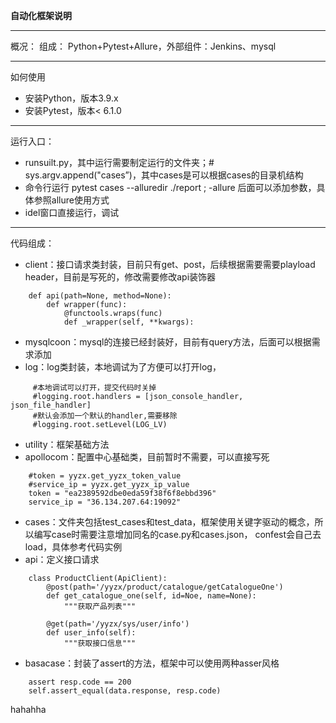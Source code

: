 **自动化框架说明**
* * *
概况：
组成： Python+Pytest+Allure，外部组件：Jenkins、mysql
* * *
如何使用
* 安装Python，版本3.9.x
* 安装Pytest，版本< 6.1.0
* * *
运行入口：
* runsuilt.py，其中运行需要制定运行的文件夹；# sys.argv.append("cases”)，其中cases是可以根据cases的目录机结构
* 命令行运行 pytest cases --alluredir ./report  ;  -allure 后面可以添加参数，具体参照allure使用方式
* idel窗口直接运行，调试
* * *
代码组成：
* client：接口请求类封装，目前只有get、post，后续根据需要需要playload header，目前是写死的，修改需要修改api装饰器
```
    def api(path=None, method=None):
        def wrapper(func):
            @functools.wraps(func)
            def _wrapper(self, **kwargs):
```
* mysqlcoon：mysql的连接已经封装好，目前有query方法，后面可以根据需求添加
* log：log类封装，本地调试为了方便可以打开log，
```
     #本地调试可以打开，提交代码时关掉
     #logging.root.handlers = [json_console_handler, json_file_handler]
     #默认会添加一个默认的handler,需要移除
     #logging.root.setLevel(LOG_LV)
```
* utility：框架基础方法
* apollocom：配置中心基础类，目前暂时不需要，可以直接写死
```
    #token = yyzx.get_yyzx_token_value
    #service_ip = yyzx.get_yyzx_ip_value
    token = "ea2389592dbe0eda59f38f6f8ebbd396"
    service_ip = "36.134.207.64:19092"
```
* cases：文件夹包括test_cases和test_data，框架使用关键字驱动的概念，所以编写case时需要注意增加同名的case.py和cases.json，
confest会自己去load，具体参考代码实例
* api：定义接口请求
```
    class ProductClient(ApiClient):
        @post(path='/yyzx/product/catalogue/getCatalogueOne')
        def get_catalogue_one(self, id=Noe, name=None):
            """获取产品列表"""

        @get(path='/yyzx/sys/user/info')
        def user_info(self):
            """获取接口信息"""
```
* basacase：封装了assert的方法，框架中可以使用两种asser风格
```
    assert resp.code == 200
    self.assert_equal(data.response, resp.code)
```


hahahha

